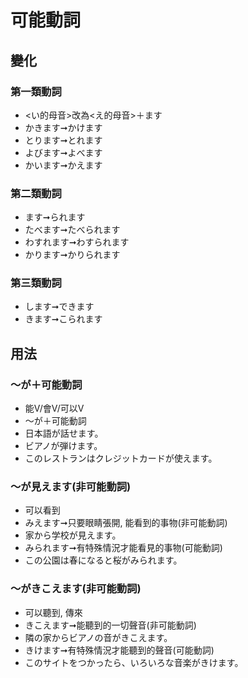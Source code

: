 # 可能動詞

## 變化

### 第一類動詞

- <い的母音>改為<え的母音>＋ます
- かきます➞かけます
- とります➞とれます
- よびます➞よべます
- かいます➞かえます

### 第二類動詞

- ます➞られます
- たべます➞たべられます
- わすれます➞わすられます
- かります➞かりられます

### 第三類動詞

- します➞できます
- きます➞こられます

## 用法

### ～が＋可能動詞

- 能V/會V/可以V
- ～が＋可能動詞
- 日本語が話せます。
- ビアノが弾けます。
- このレストランはクレジットカードが使えます。

### ～が見えます(非可能動詞)

- 可以看到
- みえます➞只要眼睛張開, 能看到的事物(非可能動詞)
- 家から学校が見えます。
- みられます➞有特殊情況才能看見的事物(可能動詞)
- この公園は春になると桜がみられます。


### ～がきこえます(非可能動詞)

- 可以聽到, 傳來
- きこえます➞能聽到的一切聲音(非可能動詞)
- 隣の家からビアノの音がきこえます。
- きけます➞有特殊情況才能聽到的聲音(可能動詞)
- このサイトをつかったら、いろいろな音楽がきけます。

